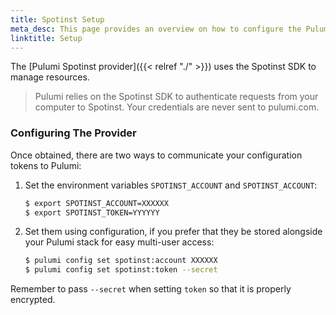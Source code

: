 ```yaml
---
title: Spotinst Setup
meta_desc: This page provides an overview on how to configure the Pulumi Spotinst Provider.
linktitle: Setup
---
```


The [Pulumi Spotinst provider]({{< relref "./" >}}) uses the Spotinst SDK to manage resources.

> Pulumi relies on the Spotinst SDK to authenticate requests from your computer to Spotinst. Your credentials are never sent
> to pulumi.com.

### Configuring The Provider

Once obtained, there are two ways to communicate your configuration tokens to Pulumi:

1. Set the environment variables `SPOTINST_ACCOUNT` and `SPOTINST_ACCOUNT`:

    ```bash
    $ export SPOTINST_ACCOUNT=XXXXXX
    $ export SPOTINST_TOKEN=YYYYYY
    ```

2. Set them using configuration, if you prefer that they be stored alongside your Pulumi stack for easy multi-user access:

    ```bash
    $ pulumi config set spotinst:account XXXXXX
    $ pulumi config set spotinst:token --secret
    ```

Remember to pass `--secret` when setting `token` so that it is properly encrypted.
